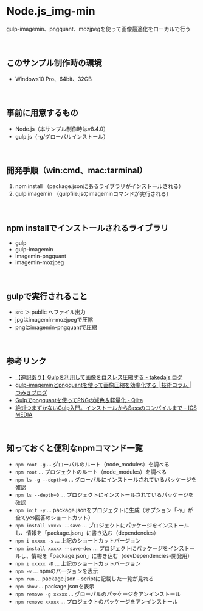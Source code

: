 # Node.js_img-min
gulp-imagemin、pngquant、mozjpegを使って画像最適化をローカルで行う
<br><br><br>



## このサンプル制作時の環境
* Windows10 Pro、64bit、32GB
<br><br><br>



## 事前に用意するもの
* Node.js（本サンプル制作時はv8.4.0）
* gulp.js（-g/グローバルインストール）
<br><br><br>



## 開発手順（win:cmd、mac:tarminal）
1. npm install （package.jsonにあるライブラリがインストールされる）
2. gulp imagemin （gulpfile.jsのimageminコマンドが実行される）
<br><br><br>



## npm installでインストールされるライブラリ
* gulp
* gulp-imagemin
* imagemin-pngquant
* imagemin-mozjpeg
<br><br><br>



## gulpで実行されること
* src ＞ public へファイル出力
* jpgはimagemin-mozjpegで圧縮
* pngはimagemin-pngquantで圧縮
<br><br><br>



## 参考リンク
* [【追記あり】Gulpを利用して画像をロスレス圧縮する - takedajs ログ](http://takedajs.hatenablog.jp/entry/2016/08/01/231609)
* [gulp-imageminとpngquantを使って画像圧縮を効率化する | 技術コラム | つみきブログ](http://blog.tsumikiinc.com/article/20150226_gulp-imagemin.html)
* [Gulpでpngquantを使ってPNGの減色＆軽量化 - Qiita](http://qiita.com/sygnas/items/f6700c75df71b8888d80)
* [絶対つまずかないGulp入門。インストールからSassのコンパイルまで - ICS MEDIA](https://ics.media/entry/3290/3)
<br><br><br>



## 知っておくと便利なnpmコマンド一覧
* `npm root -g` … グローバルのルート（node_modules）を調べる
* `npm root` … プロジェクトのルート（node_modules）を調べる
* `npm ls -g --depth=0` … グローバルにインストールされているパッケージを確認
* `npm ls --depth=0` … プロジェクトにインストールされているパッケージを確認
* `npm init -y` … package.jsonをプロジェクトに生成（オプション「-y」が全てyes回答のショートカット）
* `npm install xxxxx --save` … プロジェクトにパッケージをインストールし、情報を「package.json」に書き込む（dependencies）
* `npm i xxxxx -s` … 上記のショートカットバージョン
* `npm install xxxxx --save-dev` … プロジェクトにパッケージをインストールし、情報を「package.json」に書き込む（devDependencies-開発用）
* `npm i xxxxx -D` … 上記のショートカットバージョン
* `npm -v` … npmのバージョンを表示
* `npm run` … package.json - scriptに記載した一覧が見れる
* `npm show` … package.jsonを表示
* `npm remove -g xxxxx` … グローバルのパッケージをアンインストール
* `npm remove xxxxx` … プロジェクトのパッケージをアンインストール
